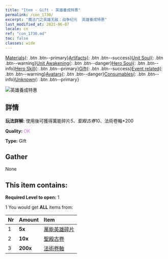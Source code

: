 ```yaml
---
title: "Item - Gift - 英雄養成特惠"
permalink: /con_1730/
excerpt: "魔法门之英雄无敌：战争纪元  英雄養成特惠"
last_modified_at: 2021-06-07
locale: cn
ref: "con_1730.md"
toc: false
classes: wide
---
```

 [Materials](/ItemsCN/){: .btn .btn--primary}[Artifacts](/ItemsCN/Artifacts/){: .btn .btn--success}[Unit Soul](/ItemsCN/UnitSoul/){: .btn .btn--warning}[Unit Awakening](/ItemsCN/UnitAwakening/){: .btn .btn--danger}[Hero Soul](/ItemsCN/HeroSoul/){: .btn .btn--info}[Hero Skill](/ItemsCN/HeroSkill/){: .btn .btn--primary}[Gift](/ItemsCN/Gift/){: .btn .btn--success}[Event related](/ItemsCN/Events/){: .btn .btn--warning}[Avatars](/ItemsCN/Avatars/){: .btn .btn--danger}[Consumables](/ItemsCN/Consumables/){: .btn .btn--info}[Unknown](/ItemsCN/Unknown/){: .btn .btn--primary}

 ![英雄養成特惠](/images/t/i_907346.png)

## 詳情
 **玩法詳解:** 使用後可獲得萬能碎片*5、聖殿古券*10、法術卷軸*200

 **Quality:** <span style="color: #DA70D6">OK</span>

 **Type:** Gift

## Gather

  None

## This item contains:

 **Required Level to open:** 1

 1 You would get **ALL** items  from:

  | Nr | Amount |     Item    |
  |:---|:-------|:------------|
  | 1 |  **5x** | [萬能英雄碎片](/cn/Items/her_358/) |  | 
  | 2 |  **10x** | [聖殿古卷](/cn/Items/con_697/) |  | 
  | 3 |  **200x** | [法術卷軸](/cn/Items/con_694/) |  | 
